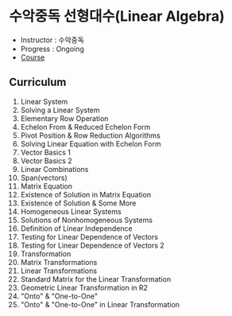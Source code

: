 ﻿# 수악중독 선형대수(Linear Algebra)

- Instructor : 수악중독
- Progress : Ongoing
- [Course](https://www.youtube.com/channel/UCWhUI1yJp6O2Rwial6VvQeQ/videos)

## Curriculum

1. Linear System
2. Solving a Linear System
3. Elementary Row Operation
4. Echelon From & Reduced Echelon Form
5. Pivot Position & Row Reduction Algorithms
6. Solving Linear Equation with Echelon Form
7. Vector Basics 1
8. Vector Basics 2
9. Linear Combinations
10. Span(vectors)
11. Matrix Equation
12. Existence of Solution in Matrix Equation
13. Existence of Solution & Some More
14. Homogeneous Linear Systems
15. Solutions of Nonhomogeneous Systems
16. Definition of Linear Independence
17. Testing for Linear Dependence of Vectors
18. Testing for Linear Dependence of Vectors 2
19. Transformation
20. Matrix Transformations
21. Linear Transformations
22. Standard Matrix for the Linear Transformation
23. Geometric Linear Transformation in R2
24. "Onto" & "One-to-One"
25. "Onto" & "One-to-One" in Linear Transformation